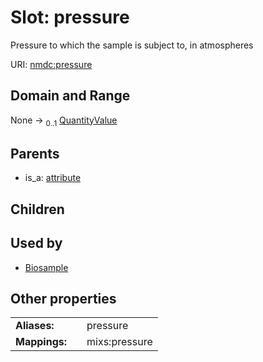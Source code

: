
# Slot: pressure


Pressure to which the sample is subject to, in atmospheres

URI: [nmdc:pressure](https://microbiomedata/meta/pressure)


## Domain and Range

None &#8594;  <sub>0..1</sub> [QuantityValue](QuantityValue.md)

## Parents

 *  is_a: [attribute](attribute.md)

## Children


## Used by

 * [Biosample](Biosample.md)

## Other properties

|  |  |  |
| --- | --- | --- |
| **Aliases:** | | pressure |
| **Mappings:** | | mixs:pressure |

